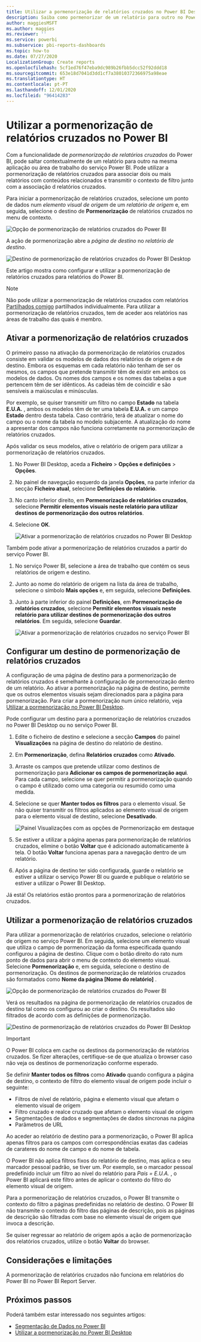```yaml
---
title: Utilizar a pormenorização de relatórios cruzados no Power BI Desktop
description: Saiba como pormenorizar de um relatório para outro no Power BI Desktop
author: maggiesMSFT
ms.author: maggies
ms.reviewer: ''
ms.service: powerbi
ms.subservice: pbi-reports-dashboards
ms.topic: how-to
ms.date: 07/27/2020
LocalizationGroup: Create reports
ms.openlocfilehash: 5cf1ed76f47eba9dc989b26fbb5dcc52f92ddd18
ms.sourcegitcommit: 653e18d7041d3dd1cf7a38010372366975a98eae
ms.translationtype: HT
ms.contentlocale: pt-PT
ms.lasthandoff: 12/01/2020
ms.locfileid: "96414283"
---
```

# <a name="use-cross-report-drill-through-in-power-bi"></a>Utilizar a pormenorização de relatórios cruzados no Power BI

Com a funcionalidade de *pormenorização de relatórios cruzados* do Power BI, pode saltar contextualmente de um relatório para outro na mesma aplicação ou área de trabalho do serviço Power BI. Pode utilizar a pormenorização de relatórios cruzados para associar dois ou mais relatórios com conteúdos relacionados e transmitir o contexto de filtro junto com a associação d relatórios cruzados. 

Para iniciar a pormenorização de relatórios cruzados, selecione um ponto de dados num *elemento visual de origem* de um *relatório de origem* e, em seguida, selecione o destino de **Pormenorização** de relatórios cruzados no menu de contexto. 

![Opção de pormenorização de relatórios cruzados do Power BI](media/desktop-cross-report-drill-through/cross-report-drill-through-01.png)

A ação de pormenorização abre a *página de destino* no *relatório de destino*. 

![Destino de pormenorização de relatórios cruzados do Power BI Desktop](media/desktop-cross-report-drill-through/cross-report-drill-through-01a.png)

Este artigo mostra como configurar e utilizar a pormenorização de relatórios cruzados para relatórios do Power BI.

> [!NOTE]
> Não pode utilizar a pormenorização de relatórios cruzados com relatórios [Partilhados comigo](../collaborate-share/service-share-dashboards.md#share-a-dashboard-or-report) partilhados individualmente. Para utilizar a pormenorização de relatórios cruzados, tem de aceder aos relatórios nas áreas de trabalho das quais é membro.

## <a name="enable-cross-report-drill-through"></a>Ativar a pormenorização de relatórios cruzados

O primeiro passo na ativação da pormenorização de relatórios cruzados consiste em validar os modelos de dados dos relatórios de origem e de destino. Embora os esquemas em cada relatório não tenham de ser os mesmos, os campos que pretende transmitir têm de existir em ambos os modelos de dados. Os nomes dos campos e os nomes das tabelas a que pertencem têm de ser idênticos. As cadeias têm de coincidir e são sensíveis a maiúsculas e minúsculas.

Por exemplo, se quiser transmitir um filtro no campo **Estado** na tabela **E.U.A.** , ambos os modelos têm de ter uma tabela **E.U.A.** e um campo **Estado** dentro desta tabela. Caso contrário, terá de atualizar o nome do campo ou o nome da tabela no modelo subjacente. A atualização do nome a apresentar dos campos não funciona corretamente na pormenorização de relatórios cruzados.

Após validar os seus modelos, ative o relatório de origem para utilizar a pormenorização de relatórios cruzados. 

1. No Power BI Desktop, aceda a **Ficheiro** > **Opções e definições** > **Opções**. 
1. No painel de navegação esquerdo da janela **Opções**, na parte inferior da secção **Ficheiro atual**, selecione **Definições do relatório**. 
1. No canto inferior direito, em **Pormenorização de relatórios cruzados**, selecione **Permitir elementos visuais neste relatório para utilizar destinos de pormenorização dos outros relatórios**. 
1. Selecione **OK**. 
   
   ![Ativar a pormenorização de relatórios cruzados no Power BI Desktop](media/desktop-cross-report-drill-through/cross-report-drill-through-02.png)

Também pode ativar a pormenorização de relatórios cruzados a partir do serviço Power BI.
1. No serviço Power BI, selecione a área de trabalho que contém os seus relatórios de origem e destino.
1. Junto ao nome do relatório de origem na lista da área de trabalho, selecione o símbolo **Mais opções** e, em seguida, selecione **Definições**. 
1. Junto à parte inferior do painel **Definições**, em **Pormenorização de relatórios cruzados**, selecione **Permitir elementos visuais neste relatório para utilizar destinos de pormenorização dos outros relatórios**. Em seguida, selecione **Guardar**.
   
   ![Ativar a pormenorização de relatórios cruzados no serviço Power BI](media/desktop-cross-report-drill-through/cross-report-drill-through-02a.png)

## <a name="set-up-a-cross-report-drill-through-target"></a>Configurar um destino de pormenorização de relatórios cruzados

A configuração de uma página de destino para a pormenorização de relatórios cruzados é semelhante à configuração de pormenorização dentro de um relatório. Ao ativar a pormenorização na página de destino, permite que os outros elementos visuais sejam direcionados para a página para pormenorização. Para criar a pormenorização num único relatório, veja [Utilizar a pormenorização no Power BI Desktop](desktop-drillthrough.md).

Pode configurar um destino para a pormenorização de relatórios cruzados no Power BI Desktop ou no serviço Power BI. 
1. Edite o ficheiro de destino e selecione a secção **Campos** do painel **Visualizações** na página de destino do relatório de destino. 
1. Em **Pormenorização**, defina **Relatórios cruzados** como **Ativado**. 
1. Arraste os campos que pretende utilizar como destinos de pormenorização para **Adicionar os campos de pormenorização aqui**. Para cada campo, selecione se quer permitir a pormenorização quando o campo é utilizado como uma categoria ou resumido como uma medida. 
1. Selecione se quer **Manter todos os filtros** para o elemento visual. Se não quiser transmitir os filtros aplicados ao elemento visual de origem para o elemento visual de destino, selecione **Desativado**.
   
   ![Painel Visualizações com as opções de Pormenorização em destaque](media/desktop-cross-report-drill-through/cross-report-drill-through-03.png)
   
1. Se estiver a utilizar a página apenas para pormenorização de relatórios cruzados, elimine o botão **Voltar** que é adicionado automaticamente à tela. O botão **Voltar** funciona apenas para a navegação dentro de um relatório. 
1. Após a página de destino ter sido configurada, guarde o relatório se estiver a utilizar o serviço Power BI ou guarde e publique o relatório se estiver a utilizar o Power BI Desktop.

Já está! Os relatórios estão prontos para a pormenorização de relatórios cruzados. 

## <a name="use-cross-report-drill-through"></a>Utilizar a pormenorização de relatórios cruzados

Para utilizar a pormenorização de relatórios cruzados, selecione o relatório de origem no serviço Power BI. Em seguida, selecione um elemento visual que utiliza o campo de pormenorização da forma especificada quando configurou a página de destino. Clique com o botão direito do rato num ponto de dados para abrir o menu de contexto do elemento visual. Selecione **Pormenorização** e, em seguida, selecione o destino de pormenorização. Os destinos de pormenorização de relatórios cruzados são formatados como **Nome da página [Nome do relatório]** .

![Opção de pormenorização de relatórios cruzados do Power BI](media/desktop-cross-report-drill-through/cross-report-drill-through-01.png)

Verá os resultados na página de pormenorização de relatórios cruzados de destino tal como os configurou ao criar o destino. Os resultados são filtrados de acordo com as definições de pormenorização.

![Destino de pormenorização de relatórios cruzados do Power BI Desktop](media/desktop-cross-report-drill-through/cross-report-drill-through-01a.png)

> [!IMPORTANT]
> O Power BI coloca em cache os destinos da pormenorização de relatórios cruzados. Se fizer alterações, certifique-se de que atualiza o browser caso não veja os destinos de pormenorização conforme esperado. 

Se definir **Manter todos os filtros** como **Ativado** quando configura a página de destino, o contexto de filtro do elemento visual de origem pode incluir o seguinte: 

- Filtros de nível de relatório, página e elemento visual que afetam o elemento visual de origem 
- Filtro cruzado e realce cruzado que afetam o elemento visual de origem 
- Segmentações de dados e segmentações de dados síncronas na página
- Parâmetros de URL

Ao aceder ao relatório de destino para a pormenorização, o Power BI aplica apenas filtros para os campos com correspondências exatas das cadeias de carateres do nome de campo e do nome de tabela. 

O Power BI não aplica filtros fixos do relatório de destino, mas aplica o seu marcador pessoal padrão, se tiver um. Por exemplo, se o marcador pessoal predefinido incluir um filtro ao nível do relatório para *País = E.U.A.* , o Power BI aplicará este filtro antes de aplicar o contexto do filtro do elemento visual de origem. 

Para a pormenorização de relatórios cruzados, o Power BI transmite o contexto do filtro a páginas predefinidas no relatório de destino. O Power BI não transmite o contexto do filtro das páginas de descrição, pois as páginas de descrição são filtradas com base no elemento visual de origem que invoca a descrição.

Se quiser regressar ao relatório de origem após a ação de pormenorização dos relatórios cruzados, utilize o botão **Voltar** do browser. 

## <a name="considerations-and-limitations"></a>Considerações e limitações

A pormenorização de relatórios cruzados não funciona em relatórios do Power BI no Power BI Report Server.

## <a name="next-steps"></a>Próximos passos

Poderá também estar interessado nos seguintes artigos:

- [Segmentação de Dados no Power BI](../visuals/power-bi-visualization-slicers.md)
- [Utilizar a pormenorização no Power BI Desktop](desktop-drillthrough.md)
